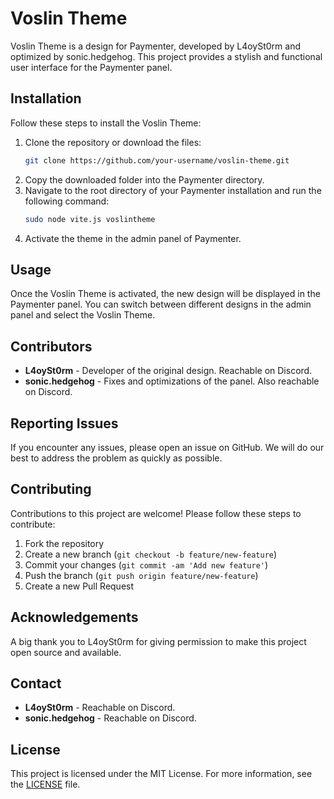 
# Voslin Theme

Voslin Theme is a design for Paymenter, developed by L4oySt0rm and optimized by sonic.hedgehog. This project provides a stylish and functional user interface for the Paymenter panel.

## Installation

Follow these steps to install the Voslin Theme:

1. Clone the repository or download the files:
   ```bash
   git clone https://github.com/your-username/voslin-theme.git
   ```
2. Copy the downloaded folder into the Paymenter directory.
3. Navigate to the root directory of your Paymenter installation and run the following command:
   ```bash
   sudo node vite.js voslintheme
   ```
4. Activate the theme in the admin panel of Paymenter.

## Usage

Once the Voslin Theme is activated, the new design will be displayed in the Paymenter panel. You can switch between different designs in the admin panel and select the Voslin Theme.

## Contributors

- **L4oySt0rm** - Developer of the original design. Reachable on Discord.
- **sonic.hedgehog** - Fixes and optimizations of the panel. Also reachable on Discord.

## Reporting Issues

If you encounter any issues, please open an issue on GitHub. We will do our best to address the problem as quickly as possible.

## Contributing

Contributions to this project are welcome! Please follow these steps to contribute:

1. Fork the repository
2. Create a new branch (`git checkout -b feature/new-feature`)
3. Commit your changes (`git commit -am 'Add new feature'`)
4. Push the branch (`git push origin feature/new-feature`)
5. Create a new Pull Request

## Acknowledgements

A big thank you to L4oySt0rm for giving permission to make this project open source and available.

## Contact

- **L4oySt0rm** - Reachable on Discord.
- **sonic.hedgehog** - Reachable on Discord.

## License

This project is licensed under the MIT License. For more information, see the [LICENSE](LICENSE) file.
